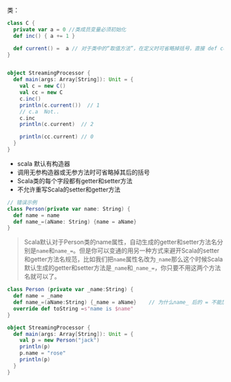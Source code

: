 类：

```scala
class C {
  private var a = 0 //类成员变量必须初始化
  def inc() { a += 1 }

  def current() =  a // 对于类中的“取值方法”，在定义时可省略掉括号，直接 def current = value
}


object StreamingProcessor {
  def main(args: Array[String]): Unit = {
    val c = new C()
    val cc = new C
    c.inc()
    println(c.current())  // 1
    // c.a  Not..
    c.inc
    println(c.current)  // 2

    println(cc.current) // 0
  }
}
```

- scala 默认有构造器
- 调用无参构造器或无参方法时可省略掉其后的括号
- Scala类的每个字段都有getter和setter方法
- 不允许重写Scala的setter和getter方法

```scala
// 错误示例
class Person(private var name: String) {
  def name = name
  def name_=(aName: String) {name = aName}
}
```

>Scala默认对于Person类的name属性，自动生成的getter和setter方法名分别是`name`和`name_=`。但是你可以变通的用另一种方式来避开Scala的setter和getter方法名规范，比如我们把`name`属性名改为`_name`那么这个时候Scala默认生成的getter和setter方法是`_name`和`_name_=`，你只要不用这两个方法名就可以了。

```scala
class Person (private var _name:String) {
  def name = _name
  def name_=(aName:String) {_name = aName}    // 为什么name_ 后的 = 不能加空格???
  override def toString =s"name is $name"
}

object StreamingProcessor {
  def main(args: Array[String]): Unit = {
    val p = new Person("jack")
    println(p)
    p.name = "rose"
    println(p)
  }
}
```




